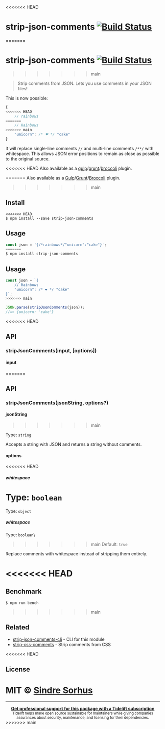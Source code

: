 <<<<<<< HEAD
# strip-json-comments [![Build Status](https://travis-ci.org/sindresorhus/strip-json-comments.svg?branch=master)](https://travis-ci.org/sindresorhus/strip-json-comments)
=======
# strip-json-comments [![Build Status](https://travis-ci.com/sindresorhus/strip-json-comments.svg?branch=master)](https://travis-ci.com/github/sindresorhus/strip-json-comments)
>>>>>>> main

> Strip comments from JSON. Lets you use comments in your JSON files!

This is now possible:

```js
{
<<<<<<< HEAD
	// rainbows
=======
	// Rainbows
>>>>>>> main
	"unicorn": /* ❤ */ "cake"
}
```

It will replace single-line comments `//` and multi-line comments `/**/` with whitespace. This allows JSON error positions to remain as close as possible to the original source.

<<<<<<< HEAD
Also available as a [gulp](https://github.com/sindresorhus/gulp-strip-json-comments)/[grunt](https://github.com/sindresorhus/grunt-strip-json-comments)/[broccoli](https://github.com/sindresorhus/broccoli-strip-json-comments) plugin.

=======
Also available as a [Gulp](https://github.com/sindresorhus/gulp-strip-json-comments)/[Grunt](https://github.com/sindresorhus/grunt-strip-json-comments)/[Broccoli](https://github.com/sindresorhus/broccoli-strip-json-comments) plugin.
>>>>>>> main

## Install

```
<<<<<<< HEAD
$ npm install --save strip-json-comments
```


## Usage

```js
const json = '{/*rainbows*/"unicorn":"cake"}';
=======
$ npm install strip-json-comments
```

## Usage

```js
const json = `{
	// Rainbows
	"unicorn": /* ❤ */ "cake"
}`;
>>>>>>> main

JSON.parse(stripJsonComments(json));
//=> {unicorn: 'cake'}
```

<<<<<<< HEAD

## API

### stripJsonComments(input, [options])

#### input
=======
## API

### stripJsonComments(jsonString, options?)

#### jsonString
>>>>>>> main

Type: `string`

Accepts a string with JSON and returns a string without comments.

#### options

<<<<<<< HEAD
##### whitespace

Type: `boolean`  
=======
Type: `object`

##### whitespace

Type: `boolean`\
>>>>>>> main
Default: `true`

Replace comments with whitespace instead of stripping them entirely.

<<<<<<< HEAD
=======
## Benchmark

```
$ npm run bench
```
>>>>>>> main

## Related

- [strip-json-comments-cli](https://github.com/sindresorhus/strip-json-comments-cli) - CLI for this module
- [strip-css-comments](https://github.com/sindresorhus/strip-css-comments) - Strip comments from CSS

<<<<<<< HEAD

## License

MIT © [Sindre Sorhus](http://sindresorhus.com)
=======
---

<div align="center">
	<b>
		<a href="https://tidelift.com/subscription/pkg/npm-strip-json-comments?utm_source=npm-strip-json-comments&utm_medium=referral&utm_campaign=readme">Get professional support for this package with a Tidelift subscription</a>
	</b>
	<br>
	<sub>
		Tidelift helps make open source sustainable for maintainers while giving companies<br>assurances about security, maintenance, and licensing for their dependencies.
	</sub>
</div>
>>>>>>> main
